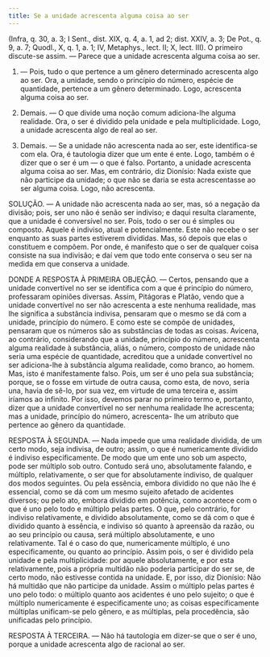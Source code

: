 ```yaml
---
title: Se a unidade acrescenta alguma coisa ao ser
---
```


(Infra, q. 30, a. 3; I Sent., dist. XIX, q. 4, a. 1, ad 2; dist. XXIV, a. 3; De Pot., q. 9, a. 7; Quodl., X, q. 1, a. 1; IV, Metaphys., lect. II; X, lect. III).
  O primeiro discute-se assim. — Parece que a unidade acrescenta alguma coisa ao ser.  

1. — Pois, tudo o que pertence a um gênero determinado acrescenta algo ao ser. Ora, a unidade, sendo o princípio do número, espécie de quantidade, pertence a um gênero determinado. Logo, acrescenta alguma coisa ao ser.  

2. Demais. — O que divide uma noção comum adiciona-lhe alguma realidade. Ora, o ser é dividido pela unidade e pela multiplicidade. Logo, a unidade acrescenta algo de real ao ser.  

3. Demais. — Se a unidade não acrescenta nada ao ser, este identifica-se com ela. Ora, é tautologia dizer que um ente é ente. Logo, também o é dizer que o ser é um — o que é falso. Portanto, a unidade acrescenta alguma coisa ao ser.  Mas, em contrário, diz Dionísio: Nada existe que não participe da unidade; o que não se daria se esta acrescentasse ao ser alguma coisa. Logo, não acrescenta.  

SOLUÇÃO. — A unidade não acrescenta nada ao ser, mas, só a negação da divisão; pois, ser uno não é senão ser indiviso; e daqui resulta claramente, que a unidade é conversível no ser. Pois, todo o ser ou é simples ou composto. Aquele é indiviso, atual e potencialmente. Este não recebe o ser enquanto as suas partes estiverem divididas. Mas, só depois que elas o constituem e compõem. Por onde, é manifesto que o ser de qualquer coisa consiste na sua indivisão; e daí vem que todo ente conserva o seu ser na medida em que conserva a unidade.  

DONDE A RESPOSTA À PRIMEIRA OBJEÇÃO. — Certos, pensando que a unidade convertível no ser se identifica com a que é princípio do número, professaram opiniões diversas. Assim, Pitágoras e Platão, vendo que a unidade convertível no ser não acrescenta a este nenhuma realidade, mas lhe significa a substância indivisa, pensaram que o mesmo se dá com a unidade, princípio do número. E como este se compõe de unidades, pensaram que os números são as substâncias de todas as coisas. Avicena, ao contrário, considerando que a unidade, princípio do número, acrescenta alguma realidade à substância, aliás, o número, composto de unidade não seria uma espécie de quantidade, acreditou que a unidade convertível no ser adiciona-lhe à substância alguma realidade, como branco, ao homem. Mas, isto é manifestamente falso. Pois, um ser é uno pela sua substância; porque, se o fosse em virtude de outra causa, como esta, de novo, seria una, havia de sê-lo, por sua vez, em virtude de uma terceira e, assim iríamos ao infinito. Por isso, devemos parar no primeiro termo e, portanto, dizer que a unidade convertível no ser nenhuma realidade lhe acrescenta; mas a unidade, princípio do número, acrescenta- lhe um atributo que pertence ao gênero da quantidade.  

RESPOSTA À SEGUNDA. — Nada impede que uma realidade dividida, de um certo modo, seja indivisa, de outro; assim, o que é numericamente dividido é indiviso especificamente. De modo que um ente uno sob um aspecto, pode ser múltiplo sob outro. Contudo será uno, absolutamente falando, e múltiplo, relativamente, o ser que for absolutamente indiviso, de qualquer dos modos seguintes. Ou pela essência, embora dividido no que não lhe é essencial, como se dá com um mesmo sujeito afetado de acidentes diversos; ou pelo ato, embora dividido em potência, como acontece com o que é uno pelo todo e múltiplo pelas partes. O que, pelo contrário, for indiviso relativamente, e dividido absolutamente, como se dá com o que é dividido quanto à essência, e indiviso só quanto à apreensão da razão, ou ao seu princípio ou causa, será múltiplo absolutamente, e uno relativamente. Tal é o caso do que, numericamente múltiplo, é uno especificamente, ou quanto ao princípio. Assim pois, o ser é dividido pela unidade e pela multiplicidade: por aquele absolutamente, e por esta relativamente, pois a própria multidão não poderia participar do ser se, de certo modo, não estivesse contida na unidade. E, por isso, diz Dionísio: Não há multidão que não participe da unidade. Assim o múltiplo pelas partes é uno pelo todo: o múltiplo quanto aos acidentes é uno pelo sujeito; o que é múltiplo numericamente é especificamente uno; as coisas especificamente múltiplas unificam-se pelo gênero, e as múltiplas, pela procedência, são unificadas pelo princípio.  

RESPOSTA À TERCEIRA. — Não há tautologia em dizer-se que o ser é uno, porque a unidade acrescenta algo de racional ao ser.
